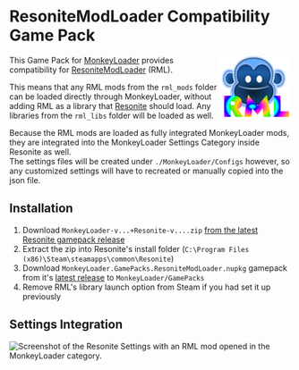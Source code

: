 # ResoniteModLoader Compatibility Game Pack

<img align="right" width="128" height="128" src="./Icon.png"/>

This Game Pack for [MonkeyLoader](https://github.com/MonkeyModdingTroop/MonkeyLoader)
provides compatibility for [ResoniteModLoader](https://github.com/resonite-modding-group/ResoniteModLoader) (RML).

This means that any RML mods from the `rml_mods` folder can be loaded directly through MonkeyLoader,
without adding RML as a library that [Resonite](https://resonite.com) should load.
Any libraries from the `rml_libs` folder will be loaded as well.

Because the RML mods are loaded as fully integrated MonkeyLoader mods,
they are integrated into the MonkeyLoader Settings Category inside Resonite as well.  
The settings files will be created under `./MonkeyLoader/Configs` however,
so any customized settings will have to recreated or manually copied into the json file.

## Installation

1. Download `MonkeyLoader-v...+Resonite-v....zip` [from the latest Resonite gamepack release](https://github.com/ResoniteModdingGroup/MonkeyLoader.GamePacks.Resonite/releases/latest)
2. Extract the zip into Resonite's install folder (`C:\Program Files (x86)\Steam\steamapps\common\Resonite`)
3. Download `MonkeyLoader.GamePacks.ResoniteModLoader.nupkg` gamepack from it's [latest release](https://github.com/ResoniteModdingGroup/MonkeyLoader.GamePacks.ResoniteModLoader/releases/latest) to `MonkeyLoader/GamePacks`
4. Remove RML's library launch option from Steam if you had set it up previously

## Settings Integration

![Screenshot of the Resonite Settings with an RML mod opened in the MonkeyLoader category.](https://raw.githubusercontent.com/ResoniteModdingGroup/MonkeyLoader.GamePacks.ResoniteModLoader/master/MonkeyLoaderSettings.png)
